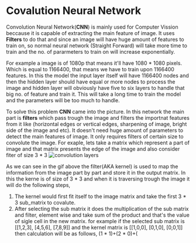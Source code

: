 # Covalution Neural Network
  Convolution Neural Network(**CNN**) is mainly used for Computer Vission beccause it is capable of extracting the main feature of image.
  It uses **Filters** to do that and since an image will have huge amount of features to train on, so normal neural network (Straight Forward) will     take more time to train and the no. of pararmeters to train on will increase exponentially.
  
  For example a image is of 1080p that means it'll have 1080 * 1080 pixels. Which is equal to 1166400, that means we have to train upon 1166400         features. In this the model the input layer itself will have 1166400 nodes and then the hidden layer should have equal or more nodes to process       the image and hidden layer will obviously have five to six layers to handle that big no. of feature and train it. This will take a long time to       train the model and the parameters will be too much to handle.
    
  To solve this problem **CNN** came into the picture. In this network the main part is **filters** which pass trough the image and filters the         importnat features from it like (horizontal edges or vertical edges, sharpening of image, bright side of the image and etc).
  It doesn't need huge amount of parameters to detect the main features of image. It only requires filters of certain size to convolute the image. 
  For exaple, lets take a matrix which represent a part of image and that matrix presents the edge of the image and also consider  fiter of size 
  3 * 3
  ![convolution layers](https://i.stack.imgur.com/uEoXw.gif)
  
  As we can see in the gif above the filter(AKA kernel) is used to map the information from the image part by part and store it in the output matrix.
  In this the kerne is of size of 3 * 3 and when it is traversing trough the image it will do the following steps,
  1. The kernel would first fit itself to the image matrix and take the first 3 * 3 sub_matrix to covalute.
  2. After selecting the sub matrix it does the multiplication of the sub matrix and filter, element wise and take sum of the product and that's the      value of sigle cell in the new matrix.
  for example if the selected sub matrix is 
  [[1,2,3],
    [4,5,6],
    [7,8,9]]
  and the kernel matrix is 
  [[1,0,0],
   [0,1,0],
   [0,0,1]]
   then calculation will be as follows,
   (1 * 1)+(2 * 0)+( 
  
